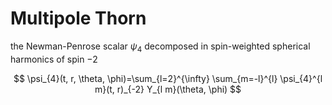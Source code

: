 # Multipole Thorn

the Newman-Penrose scalar $\psi_{4}$ decomposed in spin-weighted spherical harmonics of spin −2

$$
\psi_{4}(t, r, \theta, \phi)=\sum_{l=2}^{\infty} \sum_{m=-l}^{l} \psi_{4}^{l m}(t, r)_{-2} Y_{l m}(\theta, \phi)
$$

